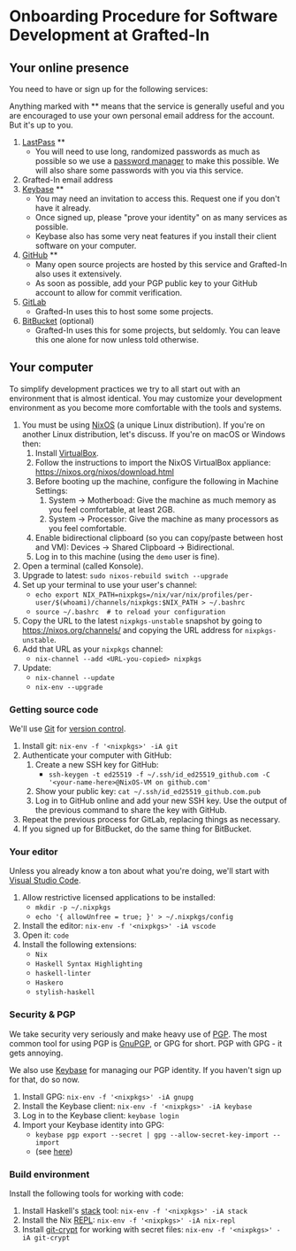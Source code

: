 # Onboarding Procedure for Software Development at Grafted-In

## Your online presence

You need to have or sign up for the following services:

Anything marked with \*\* means that the service is generally useful and you are encouraged to use your own personal email address for the account. But it's up to you.

  1. [LastPass](https://www.lastpass.com/) \*\*
      * You will need to use long, randomized passwords as much as possible so we use a [password manager](https://en.wikipedia.org/wiki/Password_manager) to make this possible. We will also share some passwords with you via this service.
  2. Grafted-In email address
  3. [Keybase](https://keybase.io/) \*\*
      * You may need an invitation to access this. Request one if you don't have it already.
      * Once signed up, please "prove your identity" on as many services as possible.
      * Keybase also has some very neat features if you install their client software on your computer.
  3. [GitHub](https://github.com/) \*\*
      * Many open source projects are hosted by this service and Grafted-In also uses it extensively.
      * As soon as possible, add your PGP public key to your GitHub account to allow for commit verification.
  4. [GitLab](https://gitlab.com/)
      * Grafted-In uses this to host some some projects.
  5. [BitBucket](https://bitbucket.org/) (optional)
      * Grafted-In uses this for some projects, but seldomly. You can leave this one alone for now unless told otherwise.


## Your computer

To simplify development practices we try to all start out with an environment that is almost identical. You may customize your development environment as you become more comfortable with the tools and systems.

  1. You must be using [NixOS](https://nixos.org/) (a unique Linux distribution). If you're on another Linux distribution, let's discuss. If you're on macOS or Windows then:
      1. Install [VirtualBox](https://www.virtualbox.org/wiki/Downloads).
      2. Follow the instructions to import the NixOS VirtualBox appliance: https://nixos.org/nixos/download.html
      3. Before booting up the machine, configure the following in Machine Settings:
          1. System -> Motherboad: Give the machine as much memory as you feel comfortable, at least 2GB.
          2. System -> Processor: Give the machine as many processors as you feel comfortable.
      4. Enable bidirectional clipboard (so you can copy/paste between host and VM): Devices -> Shared Clipboard -> Bidirectional.
      5. Log in to this machine (using the `demo` user is fine).
  2. Open a terminal (called Konsole).
  3. Upgrade to latest: `sudo nixos-rebuild switch --upgrade`
  4. Set up your terminal to use your user's channel:
      * `echo export NIX_PATH=nixpkgs=/nix/var/nix/profiles/per-user/$(whoami)/channels/nixpkgs:$NIX_PATH > ~/.bashrc`
      * `source ~/.bashrc  # to reload your configuration`
  5. Copy the URL to the latest `nixpkgs-unstable` snapshot by going to https://nixos.org/channels/ and copying the URL address for `nixpkgs-unstable`.
  6. Add that URL as your `nixpkgs` channel:
      * `nix-channel --add <URL-you-copied> nixpkgs`
  7. Update:
      * `nix-channel --update`
      * `nix-env --upgrade`

### Getting source code

We'll use [Git](https://git-scm.com/) for [version control](https://en.wikipedia.org/wiki/Version_control).

  1. Install git: `nix-env -f '<nixpkgs>' -iA git`
  2. Authenticate your computer with GitHub:
      1. Create a new SSH key for GitHub:
          * `ssh-keygen -t ed25519 -f ~/.ssh/id_ed25519_github.com -C '<your-name-here>@NixOS-VM on github.com'`
      2. Show your public key: `cat ~/.ssh/id_ed25519_github.com.pub`
      3. Log in to GitHub online and add your new SSH key. Use the output of the previous command to share the key with GitHub.
  3. Repeat the previous process for GitLab, replacing things as necessary.
  4. If you signed up for BitBucket, do the same thing for BitBucket.


### Your editor

Unless you already know a ton about what you're doing, we'll start with [Visual Studio Code](http://code.visualstudio.com/).

  1. Allow restrictive licensed applications to be installed:
      * `mkdir -p ~/.nixpkgs`
      * `echo '{ allowUnfree = true; }' > ~/.nixpkgs/config`
  1. Install the editor: `nix-env -f '<nixpkgs>' -iA vscode`
  2. Open it: `code`
  3. Install the following extensions:
      * `Nix`
      * `Haskell Syntax Highlighting`
      * `haskell-linter`
      * `Haskero`
      * `stylish-haskell`


### Security & PGP

We take security very seriously and make heavy use of [PGP](https://en.wikipedia.org/wiki/Pretty_Good_Privacy). The most common tool for using PGP is [GnuPGP](https://www.gnupg.org/), or GPG for short. PGP with GPG - it gets annoying.

We also use [Keybase](https://keybase.io/) for managing our PGP identity. If you haven't sign up for that, do so now.

  1. Install GPG: `nix-env -f '<nixpkgs>' -iA gnupg`
  2. Install the Keybase client: `nix-env -f '<nixpkgs>' -iA keybase`
  3. Log in to the Keybase client: `keybase login`
  4. Import your Keybase identity into GPG:
      * `keybase pgp export --secret | gpg --allow-secret-key-import --import`
      * (see [here](https://iwader.co.uk/post/signing-git-commits-keybase-gpg-key))

### Build environment

Install the following tools for working with code:

  1. Install Haskell's [stack](http://haskellstack.org) tool: `nix-env -f '<nixpkgs>' -iA stack`
  2. Install the Nix [REPL](https://en.wikipedia.org/wiki/Read%E2%80%93eval%E2%80%93print_loop): `nix-env -f '<nixpkgs>' -iA nix-repl`
  3. Install [git-crypt](https://www.agwa.name/projects/git-crypt/) for working with secret files: `nix-env -f '<nixpkgs>' -iA git-crypt`
